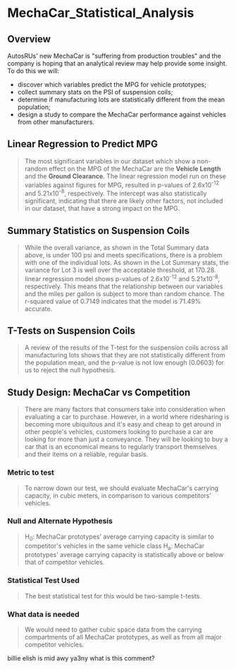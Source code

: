 # MechaCar_Statistical_Analysis

## Overview

AutosRUs' new MechaCar is "suffering from production troubles" and the company is hoping that an analytical review may help provide some insight. To do this we will:

* discover which variables predict the MPG for vehicle prototypes;
* collect summary stats on the PSI of suspension coils;
* determine if manufacturing lots are statistically different from the mean population;
* design a study to compare the MechaCar performance against vehicles from other manufacturers.

## Linear Regression to Predict MPG

> The most significant variables in our dataset which show a non-random effect on the MPG of the MechaCar are the **Vehicle Length** and the **Ground Clearance**. The linear regression model run on these variables against figures for MPG, resulted in p-values of 2.6x10<sup>-12</sup> and 5.21x10<sup>-8</sup>, respectively. The intercept was also statistically significant, indicating that there are likely other factors, not included in our dataset, that have a strong impact on the MPG.

## Summary Statistics on Suspension Coils

> While the overall variance, as shown in the Total Summary data above, is under 100 psi and meets specifications, there is a problem with one of the individual lots. As shown in the Lot Summary stats, the variance for Lot 3 is well over the acceptable threshold, at 170.28. linear regression model shows  p-values of 2.6x10<sup>-12</sup> and 5.21x10<sup>-8</sup>, respectively. This means that the relationship between our variables and the miles per gallon is subject to more than random chance. The r-squared value of 0.7149 indicates that the model is 71.49% accurate.

## T-Tests on Suspension Coils

> A review of the results of the T-test for the suspension coils across all manufacturing lots shows that they are not statistically different from the population mean, and the p-value is not low enough (0.0603) for us to reject the null hypothesis.

## Study Design: MechaCar vs Competition

> There are many factors that consumers take into consideration when evaluating a car to purchase. However, in a world where ridesharing is becoming more ubiquitous and it's easy and cheap to get around in other people's vehicles, customers looking to purchase a car are looking for more than just a conveyance. They will be looking to buy a car that is an economical means to regularly transport themselves and their items on a reliable, regular basis.

### Metric to test

> To narrow down our test, we should evaluate MechaCar's carrying capacity, in cubic meters, in comparison to various competitors' vehicles.

### Null and Alternate Hypothesis

> H<sub>0</sub>: MechaCar prototypes' average carrying capacity is similar to competitor's vehicles in the same vehicle class
> H<sub>a</sub>: MechaCar prototypes' average carrying capacity is statistically above or below that of competitor vehicles.

### Statistical Test Used

> The best statistical test for this would be two-sample t-tests.

### What data is needed

> We would need to gather cubic space data from the carrying compartments of all MechaCar prototypes, as well as from all major competitor vehicles.

billie elish is mid awy ya3ny what is this comment?


